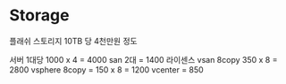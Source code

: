 # Storage

플래쉬 스토리지 10TB 당 4천만원 정도

서버 1대당 1000 x 4 = 4000
san 2대 = 1400
라이센스 vsan 8copy 350 x 8 = 2800
vsphere 8copy = 150 x 8 = 1200
vcenter = 850